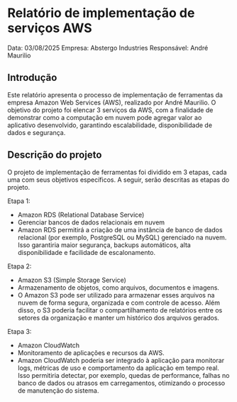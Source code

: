 # Relatório de implementação de serviços AWS

Data: 03/08/2025
Empresa: Abstergo Industries
Responsável: André Maurilio

## Introdução 
Este relatório apresenta o processo de implementação de ferramentas da empresa Amazon Web Services (AWS), realizado por André Maurilio.
O objetivo do projeto foi elencar 3 serviços da AWS, com a finalidade de demonstrar como a computação em nuvem pode agregar valor ao aplicativo desenvolvido, garantindo escalabilidade, disponibilidade de dados e segurança.

## Descrição do projeto
O projeto de implementação de ferramentas foi dividido em 3 etapas, cada uma com seus objetivos específicos. A seguir, serão descritas as etapas do projeto.

Etapa 1:
- Amazon RDS (Relational Database Service)
- Gerenciar bancos de dados relacionais em nuvem
- Amazon RDS permitirá a criação de uma instância de banco de dados relacional (por exemplo, PostgreSQL ou MySQL) gerenciado na nuvem.
Isso garantiria maior segurança, backups automáticos, alta disponibilidade e facilidade de escalonamento.

Etapa 2:
- Amazon S3 (Simple Storage Service)
- Armazenamento de objetos, como arquivos, documentos e imagens.
- O Amazon S3 pode ser utilizado para armazenar esses arquivos na nuvem de forma segura, organizada e com controle de acesso.
Além disso, o S3 poderia facilitar o compartilhamento de relatórios entre os setores da organização e manter um histórico dos arquivos gerados.

Etapa 3:
- Amazon CloudWatch
- Monitoramento de aplicações e recursos da AWS.
- Amazon CloudWatch poderia ser integrado à aplicação para monitorar logs, métricas de uso e comportamento da aplicação em tempo real.
Isso permitiria detectar, por exemplo, quedas de performance, falhas no banco de dados ou atrasos em carregamentos, otimizando o processo de manutenção do sistema.





